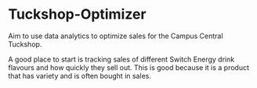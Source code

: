 # Tuckshop-Optimizer
Aim to use data analytics to optimize sales for the Campus Central Tuckshop. 

A good place to start is tracking sales of different Switch Energy drink flavours and how quickly they sell out.
This is good because it is a product that has variety and is often bought in sales.
